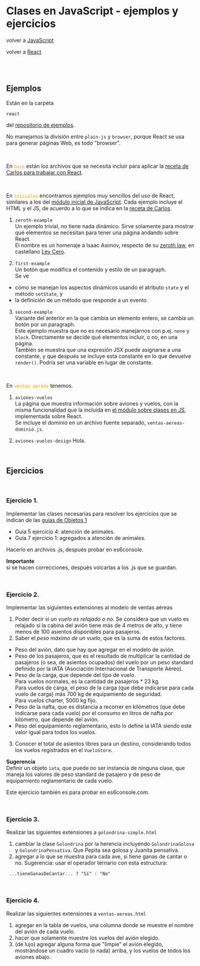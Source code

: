 # Clases en JavaScript - ejemplos y ejercicios

volver a [JavaScript](./javascript-intro.md)

volver a [React](./javascript-react-indice.md)

<br>

<br/>

## Ejemplos
Están en la carpeta 
```
react
```
del [repositorio de ejemplos](https://github.com/obj2-material/javascript-dom).

No manejamos la división entre `plain-js` y `browser`, porque React se usa para generar páginas Web, es todo "browser".

<br>

En <span style="color: orange">`base`</span> están los archivos que se necesita incluir para aplicar la [receta de Carlos para trabajar con React](./javascript-react-receta-carlos.md).

<br>

En <span style="color: orange">`iniciales`</span> encontramos ejemplos muy sencillos del uso de React, similares a los del [módulo inicial de JavaScript](./javascript-dom-basics-ejemplos.md'). Cada ejemplo incluye el HTML y el JS, de acuerdo a lo que se indica en la [receta de Carlos](./javascript-react-receta-carlos.md).

1. `zeroth-example`   
  Un ejemplo trivial, no tiene nada dinámico. Sirve solamente para mostrar qué elementos se necesitan para tener una página andando sobre React.  
  El nombre es un homenaje a Isaac Asimov, respecto de su [zeroth law](https://en.wikipedia.org/wiki/Three_Laws_of_Robotics#Zeroth_Law_added), en castellano [Ley Cero](https://es.wikipedia.org/wiki/Ley_Cero).
  <p></p>

2. `first-example`  
  Un botón que modifica el contenido y estilo de un paragraph.  
  Se ve 
  - cómo se manejan los aspectos dinámicos usando el atributo `state` y el método `setState`, y
  - la definición de un método que responde a un evento.
  <p></p>

3. `second-example`  
  Variante del anterior en la que cambia un elemento entero, se cambia un botón por un paragraph.  
  Este ejemplo muestra que no es necesario manejarnos con p.ej. `none` y `block`. Directamente se decide qué elementos incluir, o no, en una página.  
  También se muestra que una expresión JSX puede asignarse a una constante, y que después se incluye esta constante en lo que devuelve `render()`. Podría ser una variable en lugar de constante.

<br/>

En <span style="color: orange">`ventas-aereas`</span> tenemos.
1. `aviones-vuelos`  
  La página que muestra información sobre aviones y vuelos, con la misma funcionalidad que la incluida en [el módulo sobre clases en JS](./javascript-clases-ejemplos.md), implementada sobre React.  
  Se incluye el dominio en un archivo fuente separado, `ventas-aereas-dominio.js`.
  <p></p>

2. `aviones-vuelos-design`
   Hola.


<br/>

## Ejercicios

<br/>

### Ejercicio 1. 
Implementar las clases necesarias para resolver los ejercicios que se indican de las [guías de Objetos 1](https://objetos1wollokunq.gitlab.io/material/#guides)  
- Guía 5 ejercicio 4: atención de animales.
- Guía 7 ejercicio 1: agregados a atención de animales.

Hacerlo en archivos .js, después probar en es6console.  

**Importante**  
si se hacen correcciones, después volcarlas a los .js que se guardan.

<br/>

### Ejercicio 2.
Implementar las siguientes extensiones al modelo de ventas aéreas

1. Poder decir si *un vuelo es relajado o no*. Se considera que un vuelo es relajado si la cabina del avión tiene más de 4 metros de alto, y tiene menos de 100 asientos disponibles para pasajeros.  
2. Saber el *peso máximo de un vuelo*, que es la suma de estos factores.
  - Peso del avión, dato que hay que agregar en el modelo de avión.
  - Peso de los pasajeros, que es el resultado de multiplicar la cantidad de pasajeros (o sea, de asientos ocupados) del vuelo por un peso standard definido por la IATA (Asociación Internacional de Transporte Aéreo).
  - Peso de la carga, que depende del tipo de vuelo.  
    Para vuelos normales, es la cantidad de pasajeros * 23 kg.  
    Para vuelos de carga, el peso de la carga (que debe indicarse para cada vuelo de carga) más 700 kg de equipamiento de seguridad.  
    Para vuelos charter, 5000 kg fijo.
  - Peso de la nafta, que es distancia a recorrer en kilómetros (que debe indicarse para cada vuelo) por el consumo en litros de nafta por kilómetro, que depende del avión.
  - Peso del equipamiento reglamentario, esto lo define la IATA siendo este valor igual para todos los vuelos.
3. Conocer el total de asientos libres para un destino, considerando todos los vuelos registrados en el `VueloStore`.

**Sugerencia**  
Definir un objeto `iata`, que puede no ser instancia de ninguna clase, que maneja los valores de peso standard de pasajero y de peso de equipamiento reglamentario de cada vuelo.

Este ejercicio también es para probar en es6console.com.

<br/>

### Ejercicio 3.
Realizar las siguientes extensiones a `golondrina-simple.html`

1. cambiar la clase `Golondrina` por la herencia incluyendo `GolondrinaGolosa` y `GolondrinaPensativa`. Que Pepita sea golosa y Juanita pensativa.
2. agregar a lo que se muestra para cada ave, si tiene ganas de cantar o no. Sugerencia: usar el operador ternario con esta estructura:  
```
 ...tieneGanasDeCantar... ? "Sí" : "No"
```

<br/>

### Ejercicio 4.
Realizar las siguientes extensiones a `ventas-aereas.html`

1. agregar en la tabla de vuelos, una columna donde se muestre el nombre del avión de cada vuelo.
2. hacer que solamente muestre los vuelos del avión elegido.
3. (de lujo) agregar alguna forma que "limpie" el avión elegido, mostrándose un cuadro vacío (o nada) arriba, y los vuelos de todos los aviones abajo.
